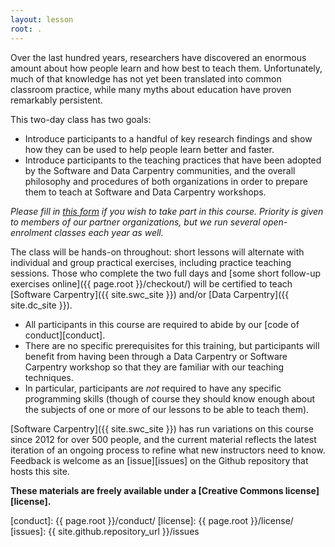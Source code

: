 ```yaml
---
layout: lesson
root: .
---
```


Over the last hundred years,
researchers have discovered an enormous amount about how people learn
and how best to teach them.
Unfortunately,
much of that knowledge has not yet been translated into common classroom practice,
while many myths about education have proven remarkably persistent.

This two-day class has two goals:

*   Introduce participants to a handful of key research findings
    and show how they can be used to help people learn better and faster.
*   Introduce participants to the teaching practices that have been adopted by
    the Software and Data Carpentry communities, and the overall philosophy
    and procedures of both organizations
    in order to prepare them to teach at Software and Data Carpentry workshops.

*Please fill in [this form][application-form] if you wish to take part in this course.
Priority is given to members of our partner organizations,
but we run several open-enrolment classes each year as well.*

The class will be hands-on throughout:
short lessons will alternate with individual and group practical exercises,
including practice teaching sessions.
Those who complete the two full days
and [some short follow-up exercises online]({{ page.root }}/checkout/)
will be certified to teach [Software Carpentry]({{ site.swc_site }})
and/or [Data Carpentry]({{ site.dc_site }}).

*   All participants in this course are required to abide by our [code of conduct][conduct].
*   There are no specific prerequisites for this training,
    but participants will benefit from having been through a Data Carpentry or Software Carpentry workshop
    so that they are familiar with our teaching techniques.
*   In particular, participants are *not* required to have any specific programming skills
    (though of course they should know enough about the subjects of one or more of our lessons
    to be able to teach them).

[Software Carpentry]({{ site.swc_site }}) has run variations on this
course since 2012 for over 500 people, and the current material
reflects the latest iteration of an ongoing process to refine what new
instructors need to know.  Feedback is welcome as an [issue][issues]
on the Github repository that hosts this site.

**These materials are freely available under a [Creative Commons license][license].**

[application-form]: https://amy.software-carpentry.org/workshops/request_training/
[conduct]: {{ page.root }}/conduct/
[license]: {{ page.root }}/license/
[issues]: {{ site.github.repository_url }}/issues
